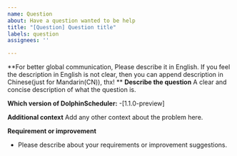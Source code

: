 ```yaml
---
name: Question
about: Have a question wanted to be help
title: "[Question] Question title"
labels: question
assignees: ''

---
```


**For better global communication, Please describe it in English. If you feel the description in English is not clear, then you can append description in Chinese(just for Mandarin(CN)), thx! **
**Describe the question**
A clear and concise description of what the question is.


**Which version of DolphinScheduler:**
 -[1.1.0-preview]

**Additional context**
Add any other context about the problem here.

**Requirement or improvement**
- Please describe about your requirements or improvement suggestions.

